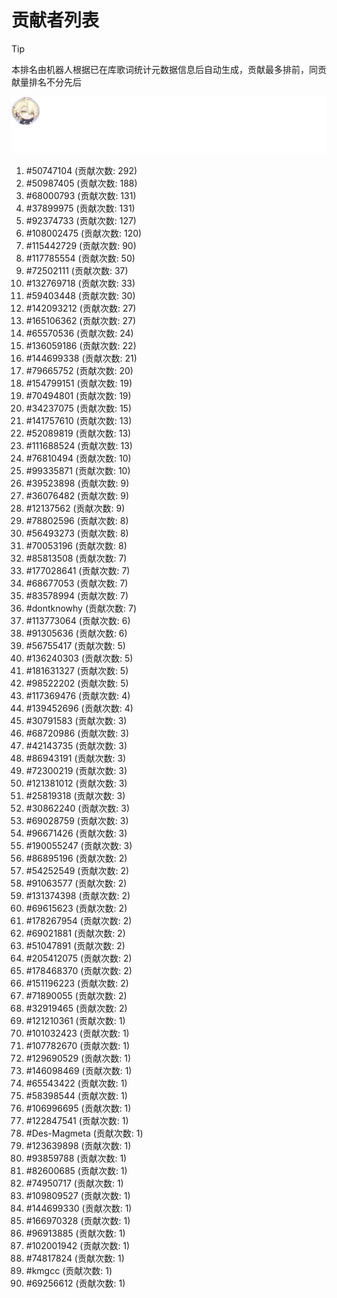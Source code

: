 # 贡献者列表

> [!TIP]
> 本排名由机器人根据已在库歌词统计元数据信息后自动生成，贡献最多排前，同贡献量排名不分先后

![贡献者头像画廊](./CONTRIBUTORS.svg)

1. #50747104 (贡献次数: 292)
2. #50987405 (贡献次数: 188)
3. #68000793 (贡献次数: 131)
4. #37899975 (贡献次数: 131)
5. #92374733 (贡献次数: 127)
6. #108002475 (贡献次数: 120)
7. #115442729 (贡献次数: 90)
8. #117785554 (贡献次数: 50)
9. #72502111 (贡献次数: 37)
10. #132769718 (贡献次数: 33)
11. #59403448 (贡献次数: 30)
12. #142093212 (贡献次数: 27)
13. #165106362 (贡献次数: 27)
14. #65570536 (贡献次数: 24)
15. #136059186 (贡献次数: 22)
16. #144699338 (贡献次数: 21)
17. #79665752 (贡献次数: 20)
18. #154799151 (贡献次数: 19)
19. #70494801 (贡献次数: 19)
20. #34237075 (贡献次数: 15)
21. #141757610 (贡献次数: 13)
22. #52089819 (贡献次数: 13)
23. #111688524 (贡献次数: 13)
24. #76810494 (贡献次数: 10)
25. #99335871 (贡献次数: 10)
26. #39523898 (贡献次数: 9)
27. #36076482 (贡献次数: 9)
28. #12137562 (贡献次数: 9)
29. #78802596 (贡献次数: 8)
30. #56493273 (贡献次数: 8)
31. #70053196 (贡献次数: 8)
32. #85813508 (贡献次数: 7)
33. #177028641 (贡献次数: 7)
34. #68677053 (贡献次数: 7)
35. #83578994 (贡献次数: 7)
36. #dontknowhy (贡献次数: 7)
37. #113773064 (贡献次数: 6)
38. #91305636 (贡献次数: 6)
39. #56755417 (贡献次数: 5)
40. #136240303 (贡献次数: 5)
41. #181631327 (贡献次数: 5)
42. #98522202 (贡献次数: 5)
43. #117369476 (贡献次数: 4)
44. #139452696 (贡献次数: 4)
45. #30791583 (贡献次数: 3)
46. #68720986 (贡献次数: 3)
47. #42143735 (贡献次数: 3)
48. #86943191 (贡献次数: 3)
49. #72300219 (贡献次数: 3)
50. #121381012 (贡献次数: 3)
51. #25819318 (贡献次数: 3)
52. #30862240 (贡献次数: 3)
53. #69028759 (贡献次数: 3)
54. #96671426 (贡献次数: 3)
55. #190055247 (贡献次数: 3)
56. #86895196 (贡献次数: 2)
57. #54252549 (贡献次数: 2)
58. #91063577 (贡献次数: 2)
59. #131374398 (贡献次数: 2)
60. #69615623 (贡献次数: 2)
61. #178267954 (贡献次数: 2)
62. #69021881 (贡献次数: 2)
63. #51047891 (贡献次数: 2)
64. #205412075 (贡献次数: 2)
65. #178468370 (贡献次数: 2)
66. #151196223 (贡献次数: 2)
67. #71890055 (贡献次数: 2)
68. #32919465 (贡献次数: 2)
69. #121210361 (贡献次数: 1)
70. #101032423 (贡献次数: 1)
71. #107782670 (贡献次数: 1)
72. #129690529 (贡献次数: 1)
73. #146098469 (贡献次数: 1)
74. #65543422 (贡献次数: 1)
75. #58398544 (贡献次数: 1)
76. #106996695 (贡献次数: 1)
77. #122847541 (贡献次数: 1)
78. #Des-Magmeta (贡献次数: 1)
79. #123639898 (贡献次数: 1)
80. #93859788 (贡献次数: 1)
81. #82600685 (贡献次数: 1)
82. #74950717 (贡献次数: 1)
83. #109809527 (贡献次数: 1)
84. #144699330 (贡献次数: 1)
85. #166970328 (贡献次数: 1)
86. #96913885 (贡献次数: 1)
87. #102001942 (贡献次数: 1)
88. #74817824 (贡献次数: 1)
89. #kmgcc (贡献次数: 1)
90. #69256612 (贡献次数: 1)
